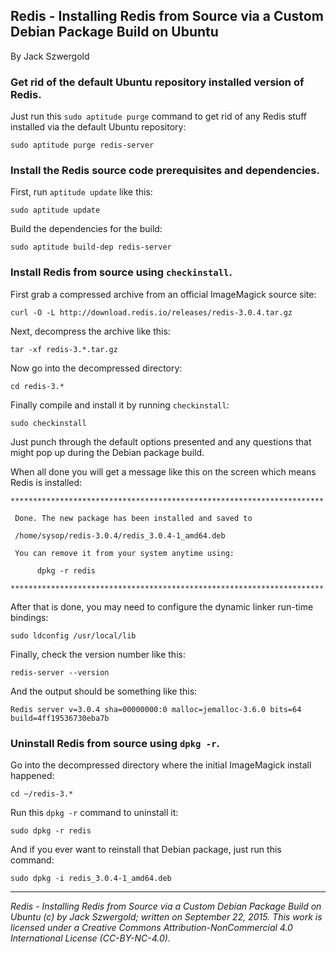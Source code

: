 ## Redis - Installing Redis from Source via a Custom Debian Package Build on Ubuntu

By Jack Szwergold

### Get rid of the default Ubuntu repository installed version of Redis.

Just run this `sudo aptitude purge` command to get rid of any Redis stuff installed via the default Ubuntu repository:

    sudo aptitude purge redis-server

### Install the Redis source code prerequisites and dependencies.

First, run `aptitude update` like this:

    sudo aptitude update

Build the dependencies for the build:

    sudo aptitude build-dep redis-server

### Install Redis from source using `checkinstall`.

First grab a compressed archive from an official ImageMagick source site:

	curl -O -L http://download.redis.io/releases/redis-3.0.4.tar.gz	
Next, decompress the archive like this:

	tar -xf redis-3.*.tar.gz
	
Now go into the decompressed directory:

	cd redis-3.*
	
Finally compile and install it by running `checkinstall`:

	sudo checkinstall

Just punch through the default options presented and any questions that might pop up during the Debian package build.

When all done you will get a message like this on the screen which means Redis is installed:

	**********************************************************************
	
	 Done. The new package has been installed and saved to
	
	 /home/sysop/redis-3.0.4/redis_3.0.4-1_amd64.deb
	
	 You can remove it from your system anytime using: 
	
	      dpkg -r redis
	
	**********************************************************************

After that is done, you may need to configure the dynamic linker run-time bindings:

	sudo ldconfig /usr/local/lib

Finally, check the version number like this:

	redis-server --version

And the output should be something like this:

	Redis server v=3.0.4 sha=00000000:0 malloc=jemalloc-3.6.0 bits=64 build=4ff19536730eba7b

### Uninstall Redis from source using `dpkg -r`.

Go into the decompressed directory where the initial ImageMagick install happened:

	cd ~/redis-3.*

Run this `dpkg -r` command to uninstall it:

    sudo dpkg -r redis

And if you ever want to reinstall that Debian package, just run this command:

    sudo dpkg -i redis_3.0.4-1_amd64.deb

***

*Redis - Installing Redis from Source via a Custom Debian Package Build on Ubuntu (c) by Jack Szwergold; written on September 22, 2015. This work is licensed under a Creative Commons Attribution-NonCommercial 4.0 International License (CC-BY-NC-4.0).*